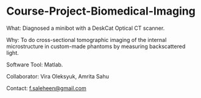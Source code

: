 # Course-Project-Biomedical-Imaging
What: Diagnosed a minibot with a DeskCat Optical CT scanner.

Why:  To do cross-sectional tomographic imaging of the internal microstructure in custom-made phantoms by measuring backscattered light.

Software Tool: Matlab.

Collaborator: Vira Oleksyuk, Amrita Sahu

Contact: f.saleheen@gmail.com
